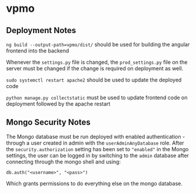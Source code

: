 # vpmo

## Deployment Notes

`ng build --output-path=vpmo/dist/` should be used for building the angular frontend into the backend

Whenever the `settings.py` file is changed, the `prod_settings.py` file on the server must be changed if the change is required on deployment as well.

`sudo systemctl restart apache2` should be used to update the deployed code

`python manage.py collectstatic` must be used to update frontend code on deployment followed by the apache restart


## Mongo Security Notes

The Mongo database must be run deployed with enabled authentication - through a user created in admin with the `userAdminAnyDatabase` role. After the `security.authorization` setting has been set to `"enabled"` in the Mongo settings, the user can be logged in by switching to the `admin` database after connecting through the mongo shell and using:

```db.auth("<username>", "<pass>")``` 

Which grants permissions to do everything else on the mongo database.
